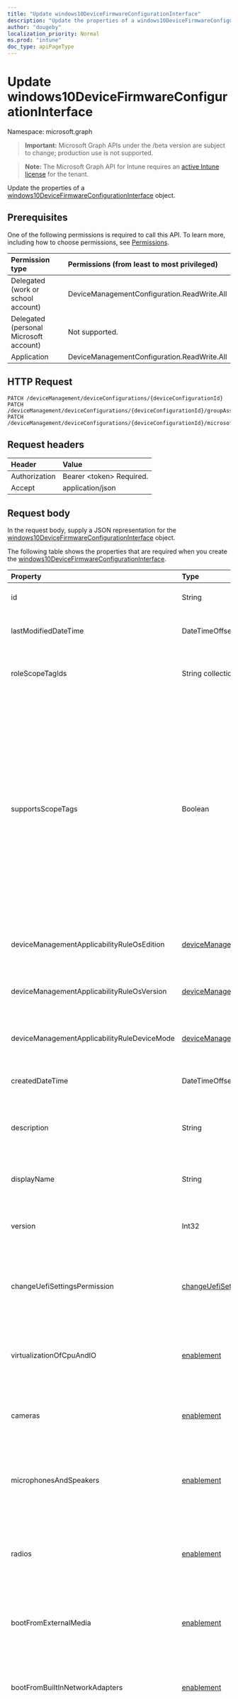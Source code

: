 ```yaml
---
title: "Update windows10DeviceFirmwareConfigurationInterface"
description: "Update the properties of a windows10DeviceFirmwareConfigurationInterface object."
author: "dougeby"
localization_priority: Normal
ms.prod: "intune"
doc_type: apiPageType
---
```


# Update windows10DeviceFirmwareConfigurationInterface

Namespace: microsoft.graph

> **Important:** Microsoft Graph APIs under the /beta version are subject to change; production use is not supported.

> **Note:** The Microsoft Graph API for Intune requires an [active Intune license](https://go.microsoft.com/fwlink/?linkid=839381) for the tenant.

Update the properties of a [windows10DeviceFirmwareConfigurationInterface](../resources/intune-deviceconfig-windows10devicefirmwareconfigurationinterface.md) object.

## Prerequisites
One of the following permissions is required to call this API. To learn more, including how to choose permissions, see [Permissions](/graph/permissions-reference).

|Permission type|Permissions (from least to most privileged)|
|:---|:---|
|Delegated (work or school account)|DeviceManagementConfiguration.ReadWrite.All|
|Delegated (personal Microsoft account)|Not supported.|
|Application|DeviceManagementConfiguration.ReadWrite.All|

## HTTP Request
<!-- {
  "blockType": "ignored"
}
-->
``` http
PATCH /deviceManagement/deviceConfigurations/{deviceConfigurationId}
PATCH /deviceManagement/deviceConfigurations/{deviceConfigurationId}/groupAssignments/{deviceConfigurationGroupAssignmentId}/deviceConfiguration
PATCH /deviceManagement/deviceConfigurations/{deviceConfigurationId}/microsoft.graph.windowsDomainJoinConfiguration/networkAccessConfigurations/{deviceConfigurationId}
```

## Request headers
|Header|Value|
|:---|:---|
|Authorization|Bearer &lt;token&gt; Required.|
|Accept|application/json|

## Request body
In the request body, supply a JSON representation for the [windows10DeviceFirmwareConfigurationInterface](../resources/intune-deviceconfig-windows10devicefirmwareconfigurationinterface.md) object.

The following table shows the properties that are required when you create the [windows10DeviceFirmwareConfigurationInterface](../resources/intune-deviceconfig-windows10devicefirmwareconfigurationinterface.md).

|Property|Type|Description|
|:---|:---|:---|
|id|String|Key of the entity. Inherited from [deviceConfiguration](../resources/intune-shared-deviceconfiguration.md)|
|lastModifiedDateTime|DateTimeOffset|DateTime the object was last modified. Inherited from [deviceConfiguration](../resources/intune-shared-deviceconfiguration.md)|
|roleScopeTagIds|String collection|List of Scope Tags for this Entity instance. Inherited from [deviceConfiguration](../resources/intune-shared-deviceconfiguration.md)|
|supportsScopeTags|Boolean|Indicates whether or not the underlying Device Configuration supports the assignment of scope tags. Assigning to the ScopeTags property is not allowed when this value is false and entities will not be visible to scoped users. This occurs for Legacy policies created in Silverlight and can be resolved by deleting and recreating the policy in the Azure Portal. This property is read-only. Inherited from [deviceConfiguration](../resources/intune-shared-deviceconfiguration.md)|
|deviceManagementApplicabilityRuleOsEdition|[deviceManagementApplicabilityRuleOsEdition](../resources/intune-deviceconfig-devicemanagementapplicabilityruleosedition.md)|The OS edition applicability for this Policy. Inherited from [deviceConfiguration](../resources/intune-shared-deviceconfiguration.md)|
|deviceManagementApplicabilityRuleOsVersion|[deviceManagementApplicabilityRuleOsVersion](../resources/intune-deviceconfig-devicemanagementapplicabilityruleosversion.md)|The OS version applicability rule for this Policy. Inherited from [deviceConfiguration](../resources/intune-shared-deviceconfiguration.md)|
|deviceManagementApplicabilityRuleDeviceMode|[deviceManagementApplicabilityRuleDeviceMode](../resources/intune-deviceconfig-devicemanagementapplicabilityruledevicemode.md)|The device mode applicability rule for this Policy. Inherited from [deviceConfiguration](../resources/intune-shared-deviceconfiguration.md)|
|createdDateTime|DateTimeOffset|DateTime the object was created. Inherited from [deviceConfiguration](../resources/intune-shared-deviceconfiguration.md)|
|description|String|Admin provided description of the Device Configuration. Inherited from [deviceConfiguration](../resources/intune-shared-deviceconfiguration.md)|
|displayName|String|Admin provided name of the device configuration. Inherited from [deviceConfiguration](../resources/intune-shared-deviceconfiguration.md)|
|version|Int32|Version of the device configuration. Inherited from [deviceConfiguration](../resources/intune-shared-deviceconfiguration.md)|
|changeUefiSettingsPermission|[changeUefiSettingsPermission](../resources/intune-deviceconfig-changeuefisettingspermission.md)|Defines the permission level granted to users to change UEFI settings. Possible values are: `notConfiguredOnly`, `none`.|
|virtualizationOfCpuAndIO|[enablement](../resources/intune-shared-enablement.md)|Defines whether CPU and IO virtualization is enabled. Possible values are: `notConfigured`, `enabled`, `disabled`.|
|cameras|[enablement](../resources/intune-shared-enablement.md)|Defines whether built-in cameras are enabled. Possible values are: `notConfigured`, `enabled`, `disabled`.|
|microphonesAndSpeakers|[enablement](../resources/intune-shared-enablement.md)|Defines whether built-in microphones or speakers are enabled. Possible values are: `notConfigured`, `enabled`, `disabled`.|
|radios|[enablement](../resources/intune-shared-enablement.md)|Defines whether built-in radios e.g. WIFI, NFC, Bluetooth, are enabled. Possible values are: `notConfigured`, `enabled`, `disabled`.|
|bootFromExternalMedia|[enablement](../resources/intune-shared-enablement.md)|Defines whether a user is allowed to boot from external media. Possible values are: `notConfigured`, `enabled`, `disabled`.|
|bootFromBuiltInNetworkAdapters|[enablement](../resources/intune-shared-enablement.md)|Defines whether a user is allowed to boot from built-in network adapters. Possible values are: `notConfigured`, `enabled`, `disabled`.|
|windowsPlatformBinaryTable|[enablement](../resources/intune-shared-enablement.md)|Defines whether a user is allowed to enable Windows Platform Binary Table. Possible values are: `notConfigured`, `enabled`, `disabled`.|
|simultaneousMultiThreading|[enablement](../resources/intune-shared-enablement.md)|Defines whether a user is allowed to enable Simultaneous MultiThreading. Possible values are: `notConfigured`, `enabled`, `disabled`.|
|frontCamera|[enablement](../resources/intune-shared-enablement.md)|Defines whether a user is allowed to enable Front Camera. Possible values are: `notConfigured`, `enabled`, `disabled`.|
|rearCamera|[enablement](../resources/intune-shared-enablement.md)|Defines whether a user is allowed to enable rear camera. Possible values are: `notConfigured`, `enabled`, `disabled`.|
|infraredCamera|[enablement](../resources/intune-shared-enablement.md)|Defines whether a user is allowed to enable Infrared camera. Possible values are: `notConfigured`, `enabled`, `disabled`.|
|microphone|[enablement](../resources/intune-shared-enablement.md)|Defines whether a user is allowed to enable Microphone. Possible values are: `notConfigured`, `enabled`, `disabled`.|
|bluetooth|[enablement](../resources/intune-shared-enablement.md)|Defines whether a user is allowed to enable Bluetooth. Possible values are: `notConfigured`, `enabled`, `disabled`.|
|wirelessWideAreaNetwork|[enablement](../resources/intune-shared-enablement.md)|Defines whether a user is allowed to enable Wireless Wide Area Network. Possible values are: `notConfigured`, `enabled`, `disabled`.|
|nearFieldCommunication|[enablement](../resources/intune-shared-enablement.md)|Defines whether a user is allowed to enable Near Field Communication. Possible values are: `notConfigured`, `enabled`, `disabled`.|
|wiFi|[enablement](../resources/intune-shared-enablement.md)|Defines whether a user is allowed to enable WiFi. Possible values are: `notConfigured`, `enabled`, `disabled`.|
|usbTypeAPort|[enablement](../resources/intune-shared-enablement.md)|Defines whether a user is allowed to enable USB Type A Port. Possible values are: `notConfigured`, `enabled`, `disabled`.|
|sdCard|[enablement](../resources/intune-shared-enablement.md)|Defines whether a user is allowed to enable SD Card Port. Possible values are: `notConfigured`, `enabled`, `disabled`.|
|wakeOnLAN|[enablement](../resources/intune-shared-enablement.md)|Defines whether a user is allowed to enable Wake on LAN. Possible values are: `notConfigured`, `enabled`, `disabled`.|
|wakeOnPower|[enablement](../resources/intune-shared-enablement.md)|Defines whether a user is allowed to enable Wake On Power. Possible values are: `notConfigured`, `enabled`, `disabled`.|



## Response
If successful, this method returns a `200 OK` response code and an updated [windows10DeviceFirmwareConfigurationInterface](../resources/intune-deviceconfig-windows10devicefirmwareconfigurationinterface.md) object in the response body.

## Example

### Request
Here is an example of the request.
``` http
PATCH https://graph.microsoft.com/beta/deviceManagement/deviceConfigurations/{deviceConfigurationId}
Content-type: application/json
Content-length: 1754

{
  "@odata.type": "#microsoft.graph.windows10DeviceFirmwareConfigurationInterface",
  "roleScopeTagIds": [
    "Role Scope Tag Ids value"
  ],
  "supportsScopeTags": true,
  "deviceManagementApplicabilityRuleOsEdition": {
    "@odata.type": "microsoft.graph.deviceManagementApplicabilityRuleOsEdition",
    "osEditionTypes": [
      "windows10EnterpriseN"
    ],
    "name": "Name value",
    "ruleType": "exclude"
  },
  "deviceManagementApplicabilityRuleOsVersion": {
    "@odata.type": "microsoft.graph.deviceManagementApplicabilityRuleOsVersion",
    "minOSVersion": "Min OSVersion value",
    "maxOSVersion": "Max OSVersion value",
    "name": "Name value",
    "ruleType": "exclude"
  },
  "deviceManagementApplicabilityRuleDeviceMode": {
    "@odata.type": "microsoft.graph.deviceManagementApplicabilityRuleDeviceMode",
    "deviceMode": "sModeConfiguration",
    "name": "Name value",
    "ruleType": "exclude"
  },
  "description": "Description value",
  "displayName": "Display Name value",
  "version": 7,
  "changeUefiSettingsPermission": "none",
  "virtualizationOfCpuAndIO": "enabled",
  "cameras": "enabled",
  "microphonesAndSpeakers": "enabled",
  "radios": "enabled",
  "bootFromExternalMedia": "enabled",
  "bootFromBuiltInNetworkAdapters": "enabled",
  "windowsPlatformBinaryTable": "enabled",
  "simultaneousMultiThreading": "enabled",
  "frontCamera": "enabled",
  "rearCamera": "enabled",
  "infraredCamera": "enabled",
  "microphone": "enabled",
  "bluetooth": "enabled",
  "wirelessWideAreaNetwork": "enabled",
  "nearFieldCommunication": "enabled",
  "wiFi": "enabled",
  "usbTypeAPort": "enabled",
  "sdCard": "enabled",
  "wakeOnLAN": "enabled",
  "wakeOnPower": "enabled"
}
```

### Response
Here is an example of the response. Note: The response object shown here may be truncated for brevity. All of the properties will be returned from an actual call.
``` http
HTTP/1.1 200 OK
Content-Type: application/json
Content-Length: 1926

{
  "@odata.type": "#microsoft.graph.windows10DeviceFirmwareConfigurationInterface",
  "id": "96474363-4363-9647-6343-479663434796",
  "lastModifiedDateTime": "2017-01-01T00:00:35.1329464-08:00",
  "roleScopeTagIds": [
    "Role Scope Tag Ids value"
  ],
  "supportsScopeTags": true,
  "deviceManagementApplicabilityRuleOsEdition": {
    "@odata.type": "microsoft.graph.deviceManagementApplicabilityRuleOsEdition",
    "osEditionTypes": [
      "windows10EnterpriseN"
    ],
    "name": "Name value",
    "ruleType": "exclude"
  },
  "deviceManagementApplicabilityRuleOsVersion": {
    "@odata.type": "microsoft.graph.deviceManagementApplicabilityRuleOsVersion",
    "minOSVersion": "Min OSVersion value",
    "maxOSVersion": "Max OSVersion value",
    "name": "Name value",
    "ruleType": "exclude"
  },
  "deviceManagementApplicabilityRuleDeviceMode": {
    "@odata.type": "microsoft.graph.deviceManagementApplicabilityRuleDeviceMode",
    "deviceMode": "sModeConfiguration",
    "name": "Name value",
    "ruleType": "exclude"
  },
  "createdDateTime": "2017-01-01T00:02:43.5775965-08:00",
  "description": "Description value",
  "displayName": "Display Name value",
  "version": 7,
  "changeUefiSettingsPermission": "none",
  "virtualizationOfCpuAndIO": "enabled",
  "cameras": "enabled",
  "microphonesAndSpeakers": "enabled",
  "radios": "enabled",
  "bootFromExternalMedia": "enabled",
  "bootFromBuiltInNetworkAdapters": "enabled",
  "windowsPlatformBinaryTable": "enabled",
  "simultaneousMultiThreading": "enabled",
  "frontCamera": "enabled",
  "rearCamera": "enabled",
  "infraredCamera": "enabled",
  "microphone": "enabled",
  "bluetooth": "enabled",
  "wirelessWideAreaNetwork": "enabled",
  "nearFieldCommunication": "enabled",
  "wiFi": "enabled",
  "usbTypeAPort": "enabled",
  "sdCard": "enabled",
  "wakeOnLAN": "enabled",
  "wakeOnPower": "enabled"
}
```





